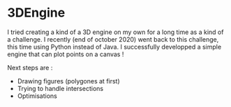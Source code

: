 # 3DEngine

I tried creating a kind of a 3D engine on my own for a long time as a kind of a challenge.
I recently (end of october 2020) went back to this challenge, this time using Python instead of Java.
I successfully developped a simple engine that can plot points on a canvas !

Next steps are : 
 - Drawing figures (polygones at first)
 - Trying to handle intersections
 - Optimisations
